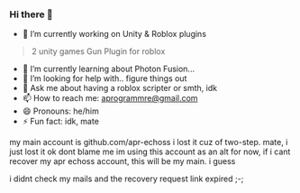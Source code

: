 ### Hi there 👋


- 🔭 I’m currently working on Unity & Roblox plugins
> 2 unity games
> Gun Plugin for roblox

- 🌱 I’m currently learning about Photon Fusion...
- 🤔 I’m looking for help with.. figure things out
- 💬 Ask me about having a roblox scripter or smth, idk
- 📫 How to reach me: aprogrammre@gmail.com
- 😄 Pronouns: he/him
- ⚡ Fun fact: idk, mate

my main account is github.com/apr-echoss
i lost it cuz of two-step.
mate, i just lost it ok dont blame me
im using this account as an alt for now, if i cant recover my apr echoss account, this will be my main. i guess

i didnt check my mails and the recovery request link expired ;-;
